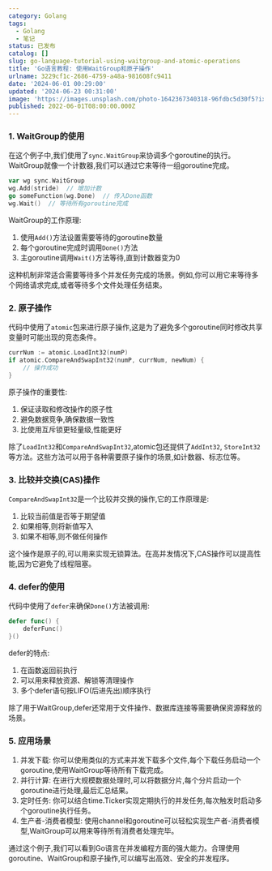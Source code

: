 ```yaml
---
category: Golang
tags:
  - Golang
  - 笔记
status: 已发布
catalog: []
slug: go-language-tutorial-using-waitgroup-and-atomic-operations
title: 'Go语言教程: 使用WaitGroup和原子操作'
urlname: 3229cf1c-2686-4759-a48a-981608fc9411
date: '2024-06-01 00:29:00'
updated: '2024-06-23 00:31:00'
image: 'https://images.unsplash.com/photo-1642367340318-96fdbc5d30f5?ixlib=rb-4.0.3&q=85&fm=jpg&crop=entropy&cs=srgb'
published: 2022-06-01T08:00:00.000Z
---
```


### 1. WaitGroup的使用


在这个例子中,我们使用了`sync.WaitGroup`来协调多个goroutine的执行。WaitGroup就像一个计数器,我们可以通过它来等待一组goroutine完成。


```go
var wg sync.WaitGroup
wg.Add(stride)  // 增加计数
go someFunction(wg.Done)  // 传入Done函数
wg.Wait()  // 等待所有goroutine完成

```


WaitGroup的工作原理:

1. 使用`Add()`方法设置需要等待的goroutine数量
2. 每个goroutine完成时调用`Done()`方法
3. 主goroutine调用`Wait()`方法等待,直到计数器变为0

这种机制非常适合需要等待多个并发任务完成的场景。例如,你可以用它来等待多个网络请求完成,或者等待多个文件处理任务结束。


### 2. 原子操作


代码中使用了`atomic`包来进行原子操作,这是为了避免多个goroutine同时修改共享变量时可能出现的竞态条件。


```go
currNum := atomic.LoadInt32(numP)
if atomic.CompareAndSwapInt32(numP, currNum, newNum) {
    // 操作成功
}

```


原子操作的重要性:

1. 保证读取和修改操作的原子性
2. 避免数据竞争,确保数据一致性
3. 比使用互斥锁更轻量级,性能更好

除了`LoadInt32`和`CompareAndSwapInt32`,atomic包还提供了`AddInt32`, `StoreInt32`等方法。这些方法可以用于各种需要原子操作的场景,如计数器、标志位等。


### 3. 比较并交换(CAS)操作


`CompareAndSwapInt32`是一个比较并交换的操作,它的工作原理是:

1. 比较当前值是否等于期望值
2. 如果相等,则将新值写入
3. 如果不相等,则不做任何操作

这个操作是原子的,可以用来实现无锁算法。在高并发情况下,CAS操作可以提高性能,因为它避免了线程阻塞。


### 4. defer的使用


代码中使用了`defer`来确保`Done()`方法被调用:


```go
defer func() {
    deferFunc()
}()

```


defer的特点:

1. 在函数返回前执行
2. 可以用来释放资源、解锁等清理操作
3. 多个defer语句按LIFO(后进先出)顺序执行

除了用于WaitGroup,defer还常用于文件操作、数据库连接等需要确保资源释放的场景。


### 5. 应用场景

1. 并发下载:
你可以使用类似的方式来并发下载多个文件,每个下载任务启动一个goroutine,使用WaitGroup等待所有下载完成。
2. 并行计算:
在进行大规模数据处理时,可以将数据分片,每个分片启动一个goroutine进行处理,最后汇总结果。
3. 定时任务:
你可以结合time.Ticker实现定期执行的并发任务,每次触发时启动多个goroutine执行任务。
4. 生产者-消费者模型:
使用channel和goroutine可以轻松实现生产者-消费者模型,WaitGroup可以用来等待所有消费者处理完毕。

通过这个例子,我们可以看到Go语言在并发编程方面的强大能力。合理使用goroutine、WaitGroup和原子操作,可以编写出高效、安全的并发程序。

